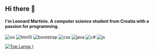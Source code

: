 ## Hi there 👋
#### I'm Leonard Martinis. A computer science student from Croatia with a passion for programming.

![os](https://img.shields.io/badge/Arch_Linux-1793D1?style=flat&logo=arch-linux&logoColor=white&color=grey) ![html5](https://img.shields.io/static/v1?style=flat&logo=html5&label=HTML5&message=✔️&color=blueviolet) ![bootstrap](https://img.shields.io/static/v1?style=flat&logo=Bootstrap&label=bootstrap&message=✔️&color=blueviolet) ![css](https://img.shields.io/static/v1?style=flat&logo=css3&label=CSS&message=✔️&color=blueviolet) ![java](https://img.shields.io/static/v1?style=flat&logo=java&label=Java&message=✔️&color=blueviolet) ![c#](https://img.shields.io/badge/C%23-%E2%9C%94%EF%B8%8F-blueviolet?style=flat&logo=c-sharp) 
![js](https://img.shields.io/static/v1?style=flat&logo=javascript&label=JavaScript&message=✔️&color=blueviolet)

[![Top Langs](https://github-readme-stats.vercel.app/api/top-langs/?username=LeonardM01&layout=compact&langs_count=8&theme=nightowl&show_icons=true)
)](https://github.com/anuraghazra/github-readme-stats)
